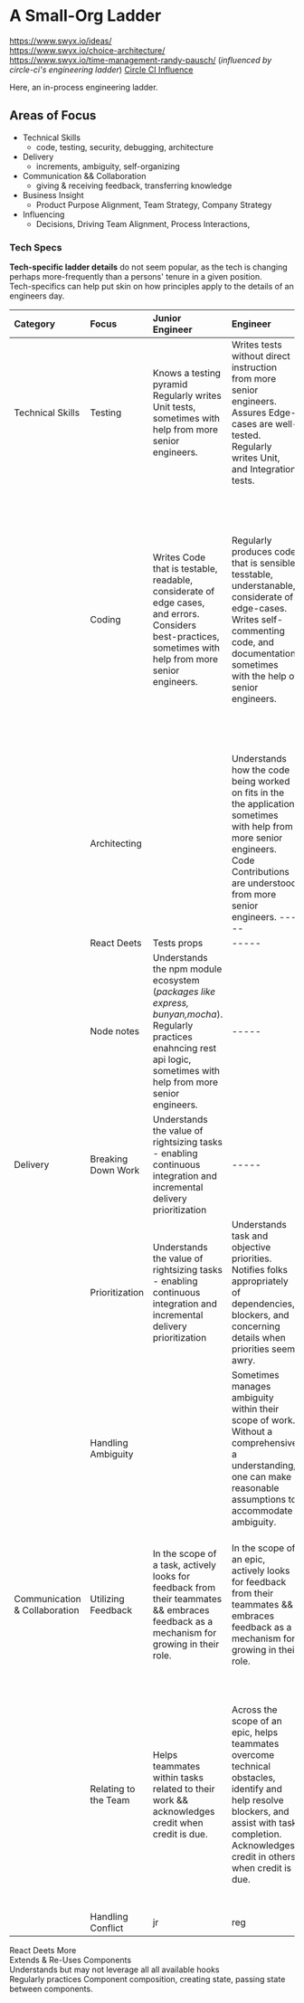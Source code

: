 # A Small-Org Ladder

https://www.swyx.io/ideas/  
https://www.swyx.io/choice-architecture/  
https://www.swyx.io/time-management-randy-pausch/
(_influenced by circle-ci's engineering ladder_)
[Circle CI Influence](https://docs.google.com/spreadsheets/d/131XZCEb8LoXqy79WWrhCX4sBnGhCM1nAIz4feFZJsEo/edit#gid=0)

Here, an in-process engineering ladder.

## Areas of Focus

- Technical Skills
  - code, testing, security, debugging, architecture
- Delivery
  - increments, ambiguity, self-organizing
- Communication && Collaboration
  - giving & receiving feedback, transferring knowledge
- Business Insight
  - Product Purpose Alignment, Team Strategy, Company Strategy
- Influencing
  - Decisions, Driving Team Alignment, Process Interactions,

### Tech Specs

**Tech-specific ladder details** do not seem popular, as the tech is changing perhaps more-frequently than a persons' tenure in a given position.  
Tech-specifics can help put skin on how principles apply to the details of an engineers day.

| Category                      | Focus                | Junior Engineer                                                                                                                                                                      | Engineer                                                                                                                                                                                          | Senior Engineer                                                                                                                                                                                                                                                        |
| :---------------------------- | :------------------- | :----------------------------------------------------------------------------------------------------------------------------------------------------------------------------------- | :------------------------------------------------------------------------------------------------------------------------------------------------------------------------------------------------ | :--------------------------------------------------------------------------------------------------------------------------------------------------------------------------------------------------------------------------------------------------------------------- |
| Technical Skills              | Testing              | Knows a testing pyramid <br> Regularly writes Unit tests, sometimes with help from more senior engineers.                                                                            | Writes tests without direct instruction from more senior engineers. <br> Assures Edge-cases are well-tested. <br> Regularly writes Unit, and Integration tests.                                   | Writes tests based on best-practice testing theories. <br> Regularly writes unit, integration, and end-to-end tests. <br> Regularly notice gaps in others' code.                                                                                                       |
|                               | Coding               | Writes Code that is testable, readable, considerate of edge cases, and errors. <br> Considers best-practices, sometimes with help from more senior engineers.                        | Regularly produces code that is sensible, tesstable, understanable, considerate of edge-cases. <br> Writes self-commenting code, and documentation, sometimes with the help of senior engineers.  | Regularly produces **production-ready** code without direct code-hygene coaching. Regularly drives code decision and architecture through best-practice considerations. Regularly produces self-commenting code, and leaves comments explaining _why_ code is present. |
|                               | Architecting         |                                                                                                                                                                                      | Understands how the code being worked on fits in the the application, sometimes with help from more senior engineers. <br> Code Contributions are understood from more senior engineers. -----    | -----                                                                                                                                                                                                                                                                  |
|                               | React Deets          | Tests props                                                                                                                                                                          | -----                                                                                                                                                                                             | -----                                                                                                                                                                                                                                                                  |
|                               | Node notes           | Understands the npm module ecosystem (_packages like express, bunyan,mocha_). <br> Regularly practices enahncing rest api logic, sometimes with help from more senior engineers.<br> | -----                                                                                                                                                                                             | -----                                                                                                                                                                                                                                                                  |
| Delivery                      | Breaking Down Work   | Understands the value of rightsizing tasks - enabling continuous integration and incremental delivery prioritization                                                                 | -----                                                                                                                                                                                             | -----                                                                                                                                                                                                                                                                  |
|                               | Prioritization       | Understands the value of rightsizing tasks - enabling continuous integration and incremental delivery prioritization                                                                 | Understands task and objective priorities. Notifies folks appropriately of dependencies, blockers, and concerning details when priorities seem awry.                                              | Ensures tasks are prioritised to meet objectives. Ensures Dependencies are aligned, in order, and are in line to accommodate prioritized work. -----                                                                                                                   |
|                               | Handling Ambiguity   |                                                                                                                                                                                      | Sometimes manages ambiguity within their scope of work. Without a comprehensive a understanding, one can make reasonable assumptions to accommodate ambiguity.                                    | Manages ambiguity regularly within their scope of work. Requests claririty when appropriate, considering deliverable agreements and timelines.                                                                                                                         |
| Communication & Collaboration | Utilizing Feedback   | In the scope of a task, actively looks for feedback from their teammates && embraces feedback as a mechanism for growing in their role.                                              | In the scope of an epic, actively looks for feedback from their teammates && embraces feedback as a mechanism for growing in their role.                                                          | In regards to their work as it relates to the team, actively looks for feedback from their teammates && embraces feedback as a mechanism for growing in their role.                                                                                                    |
|                               | Relating to the Team | Helps teammates within tasks related to their work && acknowledges credit when credit is due.                                                                                        | Across the scope of an epic, helps teammates overcome technical obstacles, identify and help resolve blockers, and assist with task completion. Acknowledges credit in others when credit is due. | Across the scope of team-wide effort, sometimes helps teammates overcome technical obstacles, identify and help resolve blockers, and assist with content completion. Acknowledges credit in others when credit is due.                                                |
|                               | Handling Conflict    | jr                                                                                                                                                                                   | reg                                                                                                                                                                                               | sr                                                                                                                                                                                                                                                                     |

React Deets More
<br> Extends & Re-Uses Components <br> Understands but may not leverage all all available hooks <br> Regularly practices Component composition, creating state, passing state between components.
